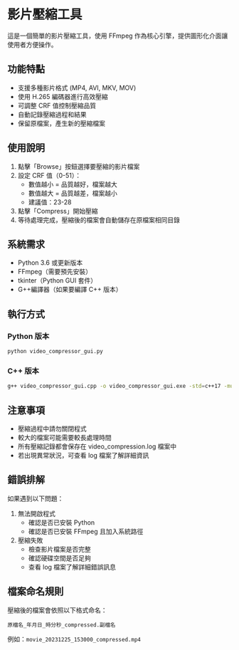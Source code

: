 # 影片壓縮工具

這是一個簡單的影片壓縮工具，使用 FFmpeg 作為核心引擎，提供圖形化介面讓使用者方便操作。

## 功能特點

- 支援多種影片格式 (MP4, AVI, MKV, MOV)
- 使用 H.265 編碼器進行高效壓縮
- 可調整 CRF 值控制壓縮品質
- 自動記錄壓縮過程和結果
- 保留原檔案，產生新的壓縮檔案

## 使用說明

1. 點擊「Browse」按鈕選擇要壓縮的影片檔案
2. 設定 CRF 值（0-51）：
   - 數值越小 = 品質越好，檔案越大
   - 數值越大 = 品質越差，檔案越小
   - 建議值：23-28
3. 點擊「Compress」開始壓縮
4. 等待處理完成，壓縮後的檔案會自動儲存在原檔案相同目錄

## 系統需求

- Python 3.6 或更新版本
- FFmpeg（需要預先安裝）
- tkinter（Python GUI 套件）
- G++編譯器（如果要編譯 C++ 版本）

## 執行方式

### Python 版本
```bash
python video_compressor_gui.py
```

### C++ 版本
```bash
g++ video_compressor_gui.cpp -o video_compressor_gui.exe -std=c++17 -municode -mwindows -static -static-libgcc -static-libstdc++
```

## 注意事項

- 壓縮過程中請勿關閉程式
- 較大的檔案可能需要較長處理時間
- 所有壓縮記錄都會保存在 video_compression.log 檔案中
- 若出現異常狀況，可查看 log 檔案了解詳細資訊

## 錯誤排解

如果遇到以下問題：
1. 無法開啟程式
   - 確認是否已安裝 Python
   - 確認是否已安裝 FFmpeg 且加入系統路徑
2. 壓縮失敗
   - 檢查影片檔案是否完整
   - 確認硬碟空間是否足夠
   - 查看 log 檔案了解詳細錯誤訊息

## 檔案命名規則

壓縮後的檔案會依照以下格式命名：
```
原檔名_年月日_時分秒_compressed.副檔名
```
例如：`movie_20231225_153000_compressed.mp4`